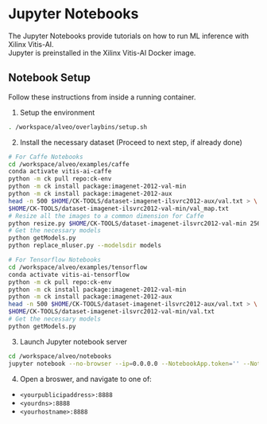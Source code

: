 # Jupyter Notebooks

The Jupyter Notebooks provide tutorials on how to run ML inference with Xilinx Vitis-AI.  
Jupyter is preinstalled in the Xilinx Vitis-AI Docker image.

## Notebook Setup

Follow these instructions from inside a running container.

1. Setup the environment
  ```sh
  . /workspace/alveo/overlaybins/setup.sh
  ```

2. Install the necessary dataset (Proceed to next step, if already done)
  ```sh
  # For Caffe Notebooks
  cd /workspace/alveo/examples/caffe
  conda activate vitis-ai-caffe
  python -m ck pull repo:ck-env
  python -m ck install package:imagenet-2012-val-min
  python -m ck install package:imagenet-2012-aux
  head -n 500 $HOME/CK-TOOLS/dataset-imagenet-ilsvrc2012-aux/val.txt > \
  $HOME/CK-TOOLS/dataset-imagenet-ilsvrc2012-val-min/val_map.txt
  # Resize all the images to a common dimension for Caffe
  python resize.py $HOME/CK-TOOLS/dataset-imagenet-ilsvrc2012-val-min 256 256
  # Get the necessary models
  python getModels.py
  python replace_mluser.py --modelsdir models
  
  # For Tensorflow Notebooks
  cd /workspace/alveo/examples/tensorflow
  conda activate vitis-ai-tensorflow
  python -m ck pull repo:ck-env
  python -m ck install package:imagenet-2012-val-min
  python -m ck install package:imagenet-2012-aux
  head -n 500 $HOME/CK-TOOLS/dataset-imagenet-ilsvrc2012-aux/val.txt > \
  $HOME/CK-TOOLS/dataset-imagenet-ilsvrc2012-val-min/val.txt
  # Get the necessary models
  python getModels.py
  ```
  
3. Launch Jupyter notebook server
  ```sh
  cd /workspace/alveo/notebooks
  jupyter notebook --no-browser --ip=0.0.0.0 --NotebookApp.token='' --NotebookApp.password=''
  ```
  
4. Open a broswer, and navigate to one of:
  - `<yourpublicipaddress>:8888`
  - `<yourdns>:8888`
  - `<yourhostname>:8888`
